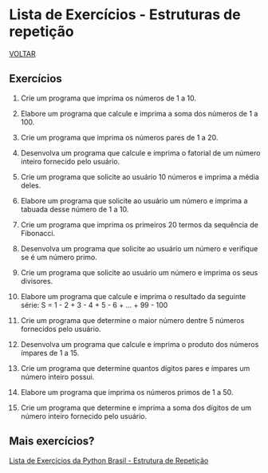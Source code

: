# Lista de Exercícios - Estruturas de repetição

[VOLTAR](/readme.md)

## Exercícios

1. Crie um programa que imprima os números de 1 a 10.

2. Elabore um programa que calcule e imprima a soma dos números de 1 a 100.

3. Crie um programa que imprima os números pares de 1 a 20.

4. Desenvolva um programa que calcule e imprima o fatorial de um número inteiro fornecido pelo usuário.

5. Crie um programa que solicite ao usuário 10 números e imprima a média deles.

6. Elabore um programa que solicite ao usuário um número e imprima a tabuada desse número de 1 a 10.

7. Crie um programa que imprima os primeiros 20 termos da sequência de Fibonacci.

8. Desenvolva um programa que solicite ao usuário um número e verifique se é um número primo.

9. Crie um programa que solicite ao usuário um número e imprima os seus divisores.

10. Elabore um programa que calcule e imprima o resultado da seguinte série:
S = 1 - 2 + 3 - 4 + 5 - 6 + ... + 99 - 100

11. Crie um programa que determine o maior número dentre 5 números fornecidos pelo usuário.

12. Desenvolva um programa que calcule e imprima o produto dos números ímpares de 1 a 15.

13. Crie um programa que determine quantos dígitos pares e ímpares um número inteiro possui.

14. Elabore um programa que imprima os números primos de 1 a 50.

15. Crie um programa que determine e imprima a soma dos dígitos de um número inteiro fornecido pelo usuário.

## Mais exercícios?

[Lista de Exercícios da Python Brasil - Estrutura de Repetição](https://wiki.python.org.br/EstruturaDeRepeticao)
